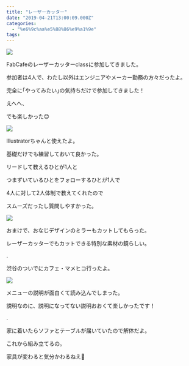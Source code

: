 ```yaml
---
title: "レーザーカッター"
date: "2019-04-21T13:00:09.000Z"
categories: 
  - "%e6%9c%aa%e5%88%86%e9%a1%9e"
tags: 
---
```


![](/images/2019-04-21-14-44-458835024145006054696.jpg)

FabCafeのレーザーカッターclassに参加してきました。

参加者は4人で、わたし以外はエンジニアやメーカー勤務の方々だったよ。

完全に｢やってみたい｣の気持ちだけで参加してきました！

えへへ、

でも楽しかった😊

![](/images/2019-04-21-14-50-20942729216024753156.jpg)

Illustratorちゃんと使えたよ。

基礎だけでも練習しておいて良かった。

リードして教えるひとが1人と

つまずいているひとをフォローするひとが1人で

4人に対して2人体制で教えてくれたので

スムーズだったし質問しやすかった。

![](/images/2019-04-21-15-02-041723720452046532480.jpg)

おまけで、おなじデザインのミラーもカットしてもらった。

レーザーカッターでもカットできる特別な素材の鏡らしい。

.

渋谷のついでにカフェ・マメヒコ行ったよ。

![](/images/2019-04-21-16-20-441478140452719313584.jpg)

メニューの説明が面白くて読み込んでしまった。

説明なのに、説明になってない説明おおくて楽しかったです！

.

家に着いたらソファとテーブルが届いていたので解体だよ。

これから組み立てるの。

家具が変わると気分かわるねえ💺
